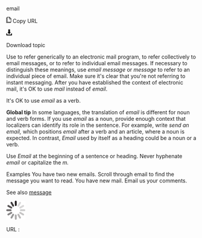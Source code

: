# 

email

![Copy URL](media/email/Copy.png)
Copy URL

![Download](media/email/Download.png)

Download topic

Use to
refer generically to an electronic mail program, to refer collectively
to email messages, or to refer to individual email messages. If
necessary to distinguish these meanings, use *email message* or *message* to refer to an individual piece of email. Make sure it's
clear that you're not referring to instant messaging. After you
have established the context of electronic mail, it's OK to use *mail* instead of *email*.

It's OK to use *email* as a verb.

**Global tip** In some languages, the translation of *email* is different for noun and verb forms. If you use *email* as a noun, provide enough context that localizers can identify its role in the sentence. For example, write *send an email,* which positions *email* after a verb and an article, where a noun is expected. In contrast, *Email* used by itself as a heading could be a noun or a verb. 

Use *Email* at the beginning of a sentence or heading. Never hyphenate *email* or capitalize the *m.*

Examples
You have two new emails.
Scroll through email to find the message you want to read.
You have new mail.
Email us your comments. 

See also [](https://worldready.cloudapp.net/Styleguide/Read?id=2700&topicid=35453)[message](https://worldready.cloudapp.net/Styleguide/Read?id=2700&topicid=35453)

![In progress](media/email/activity-large.gif)

URL :
